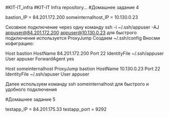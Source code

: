 #KIT-IT_infra
#KIT-IT Infra repository...
#Домашнее задание 4

bastion_IP = 84.201.172.200
someinternalhost_IP = 10.130.0.23

Скозвное подключение через одну команду ssh -i ~/.ssh/appuser -AJ appuser@84.201.172.200 appuser@10.130.0.23
для быстрого подключения используется ProxyJump
Создаем ~/.ssh/config
Вносми кофиграцию:

Host bastion
	HostName 84.201.172.200
	Port 22
        IdentityFile ~/.ssh/appuser
        User appuser
	ForwardAgent yes

Host someinternalhost
        ProxyJump bastion
        HostName 10.130.0.23
	Port 22
        IdentityFile ~/.ssh/apuser
        User appuser

Далее используем команду ssh someinternalhost  для быстрого и удобного подключения

#Домашнее задание 5

testapp_IP = 84.201.175.33
testapp_port = 9292

